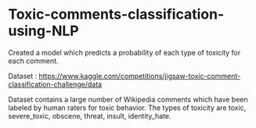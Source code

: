 # Toxic-comments-classification-using-NLP
Created a model which predicts a probability of each type of toxicity for each comment.

Dataset : https://www.kaggle.com/competitions/jigsaw-toxic-comment-classification-challenge/data

Dataset  contains a large number of Wikipedia comments which have been labeled by human raters for toxic behavior. The types of toxicity are toxic, severe_toxic, obscene, threat, insult, identity_hate.
